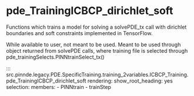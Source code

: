 # pde_TrainingICBCP_dirichlet_soft

Functions which trains a model for solving a solvePDE_tx call with dirichlet boundaries and soft constraints implemented in TensorFlow.

While available to user, not meant to be used. Meant to be used through
object returned from solvePDE calls, where training file is selected through pde_trainingSelects.PINNtrainSelect_tx()

::: src.pinnde.legacy.PDE.SpecificTraining.training_2variables.ICBCP_Training.pde_TrainingICBCP_dirichlet_soft
    rendering:
      show_root_heading: yes
    selection:
      members:
        - PINNtrain
        - trainStep